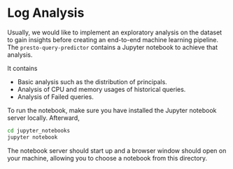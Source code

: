 # Log Analysis

Usually, we would like to implement an exploratory analysis on the dataset to gain
insights before creating an end-to-end machine learning pipeline. The
`presto-query-predictor` contains a Jupyter notebook to achieve that analysis.

It contains

* Basic analysis such as the distribution of principals.
* Analysis of CPU and memory usages of historical queries.
* Analysis of Failed queries.

To run the notebook, make sure you have installed the Jupyter notebook server
locally. Afterward,

```bash
cd jupyter_notebooks
jupyter notebook
```

The notebook server should start up and a browser window should open on your
machine, allowing you to choose a notebook from this directory.
